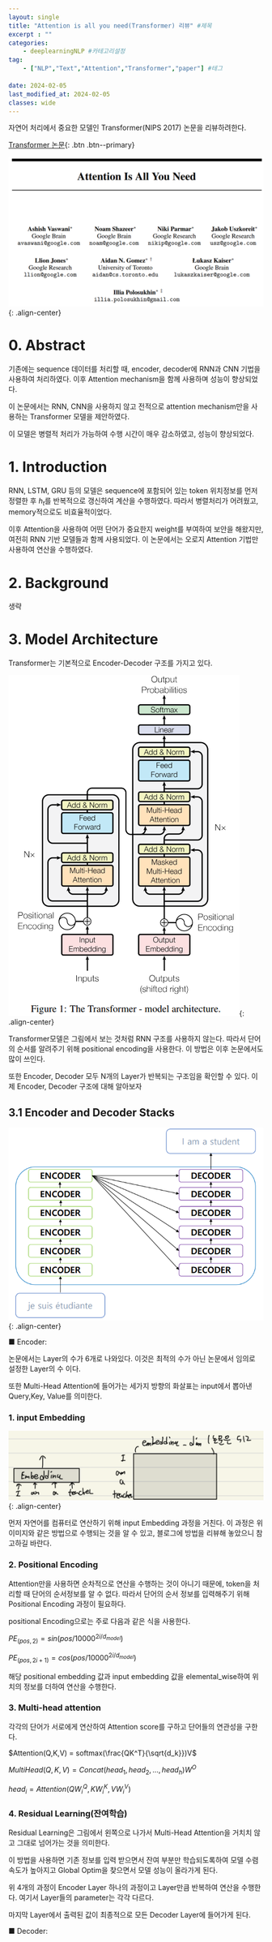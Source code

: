 ```yaml
---
layout: single
title: "Attention is all you need(Transformer) 리뷰" #제목
excerpt : ""
categories: 
    - deeplearningNLP #카테고리설정
tag: 
    - ["NLP","Text","Attention","Transformer","paper"] #테그

date: 2024-02-05
last_modified_at: 2024-02-05
classes: wide    
---
```


자연어 처리에서 중요한 모델인 Transformer(NIPS 2017) 논문을 리뷰하려한다.

[Transformer 논문](https://arxiv.org/pdf/1706.03762.pdf/){: .btn .btn--primary}

![Transformer](/assets/images/Transformer/paper.png){: .align-center}


# 0. Abstract

기존에는 sequence 데이터를 처리할 때, encoder, decoder에 RNN과 CNN 기법을 사용하여 처리하였다. 이후 Attention mechanism을 함께 사용하며 성능이 향상되었다.

이 논문에서는 RNN, CNN을 사용하지 않고 전적으로 attention mechanism만을 사용하는 Transformer 모델을 제안하였다.

이 모델은 병렬적 처리가 가능하여 수행 시간이 매우 감소하였고, 성능이 향상되었다.


# 1. Introduction

RNN, LSTM, GRU 등의 모델은 sequence에 포함되어 있는 token 위치정보를 먼저 정렬한 후 $h_t$를 반복적으로 갱신하여 계산을 수행하였다. 따라서 병렬처리가 어려웠고, memory적으로도 비효율적이었다.

이후 Attention을 사용하여 어떤 단어가 중요한지 weight를 부여하여 보안을 해왔지만, 여전히 RNN 기반 모델들과 함께 사용되었다. 이 논문에서는 오로지 Attention 기법만 사용하여 연산을 수행하였다.

# 2. Background

생략

# 3. Model Architecture

Transformer는 기본적으로 Encoder-Decoder 구조를 가지고 있다.

![Transformer_model](/assets/images/Transformer/transformer_model.png){: .align-center}

Transformer모델은 그림에서 보는 것처럼 RNN 구조를 사용하지 않는다. 따라서 단어의 순서를 알려주기 위해 positional encoding을 사용한다. 이 방법은 이후 논문에서도 많이 쓰인다.

또한 Encoder, Decoder 모두 N개의 Layer가 반복되는 구조임을 확인할 수 있다. 이제 Encoder, Decoder 구조에 대해 알아보자

## 3.1 Encoder and Decoder Stacks


![encoder-decoder](/assets/images/Transformer/encoder-decoder.png){: .align-center}


■ Encoder:

논문에서는 Layer의 수가 6개로 나와있다. 이것은 최적의 수가 아닌 논문에서 임의로 설정한 Layer의 수 이다.

또한 Multi-Head Attention에 들어가는 세가지 방향의 화살표는 input에서 뽑아낸 Query,Key, Value를 의미한다.

### 1. input Embedding

![input](/assets/images/Transformer/input.png){: .align-center}

먼저 자연어를 컴퓨터로 연산하기 위해 input Embedding 과정을 거친다. 이 과정은 위 이미지와 같은 방법으로 수행되는 것을 알 수 있고, 블로그에 방법을 리뷰해 놓았으니 참고하길 바란다.

### 2. Positional Encoding

Attention만을 사용하면 순차적으로 연산을 수행하는 것이 아니기 때문에, token을 처리할 때 단어의 순서정보를 알 수 없다. 따라서 단어의 순서 정보를 입력해주기 위해 Positional Encoding 과정이 필요하다.

positional Encoding으로는 주로 다음과 같은 식을 사용한다.

$PE_{(pos,2)} = sin(pos/10000^{2i/d_{model}})$

$PE_{(pos,2i+1)} = cos(pos/10000^{2i/d_{model}})$

해당 positional embedding 값과 input embedding 값을 elemental_wise하여 위치의 정보를 더하여 연산을 수행한다.

### 3. Multi-head attention

각각의 단어가 서로에게 연산하여 Attention score를 구하고 단어들의 연관성을 구한다.

$Attention(Q,K,V) = softmax(\frac{QK^T}{\sqrt{d_k}})V$

$MultiHead(Q,K,V) = Concat(head_1,head_2,...,head_h)W^O$

$head_i = Attention(QW_i^Q,KW_i^K,VW_i^V)$

### 4. Residual Learning(잔여학습)

Residual Learning은 그림에서 왼쪽으로 나가서 Multi-Head Attention을 거치치 않고 그대로 넘어가는 것을 의미한다. 

이 방법을 사용하면 기존 정보를 입력 받으면서 잔여 부분만 학습되도록하여 모델 수렴속도가 높아지고 Global Optim을 찾으면서 모델 성능이 올라가게 된다.

위 4개의 과정이 Encoder Layer 하나의 과정이고 Layer만큼 반복하여 연산을 수행한다. 여기서 Layer들의 parameter는 각각 다르다.

마지막 Layer에서 출력된 값이 최종적으로 모든 Decoder Layer에 들어가게 된다.

■ Decoder: